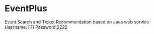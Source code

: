 # EventPlus

Event Search and Ticket Recommendation based on Java web service 
Username:1111
Password:2222

